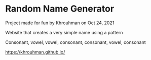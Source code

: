 # Random Name Generator

Project made for fun by Khrouhman on Oct 24, 2021

Website that creates a very simple name using a pattern

Consonant, vowel, vowel, consonant, consonant, vowel, consonant 

https://khrouhman.github.io/
